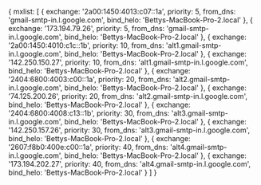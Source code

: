 {
  mxlist: [
    {
      exchange: '2a00:1450:4013:c07::1a',
      priority: 5,
      from_dns: 'gmail-smtp-in.l.google.com',
      bind_helo: 'Bettys-MacBook-Pro-2.local'
    },
    {
      exchange: '173.194.79.26',
      priority: 5,
      from_dns: 'gmail-smtp-in.l.google.com',
      bind_helo: 'Bettys-MacBook-Pro-2.local'
    },
    {
      exchange: '2a00:1450:4010:c1c::1b',
      priority: 10,
      from_dns: 'alt1.gmail-smtp-in.l.google.com',
      bind_helo: 'Bettys-MacBook-Pro-2.local'
    },
    {
      exchange: '142.250.150.27',
      priority: 10,
      from_dns: 'alt1.gmail-smtp-in.l.google.com',
      bind_helo: 'Bettys-MacBook-Pro-2.local'
    },
    {
      exchange: '2404:6800:4003:c00::1a',
      priority: 20,
      from_dns: 'alt2.gmail-smtp-in.l.google.com',
      bind_helo: 'Bettys-MacBook-Pro-2.local'
    },
    {
      exchange: '74.125.200.26',
      priority: 20,
      from_dns: 'alt2.gmail-smtp-in.l.google.com',
      bind_helo: 'Bettys-MacBook-Pro-2.local'
    },
    {
      exchange: '2404:6800:4008:c13::1b',
      priority: 30,
      from_dns: 'alt3.gmail-smtp-in.l.google.com',
      bind_helo: 'Bettys-MacBook-Pro-2.local'
    },
    {
      exchange: '142.250.157.26',
      priority: 30,
      from_dns: 'alt3.gmail-smtp-in.l.google.com',
      bind_helo: 'Bettys-MacBook-Pro-2.local'
    },
    {
      exchange: '2607:f8b0:400e:c00::1a',
      priority: 40,
      from_dns: 'alt4.gmail-smtp-in.l.google.com',
      bind_helo: 'Bettys-MacBook-Pro-2.local'
    },
    {
      exchange: '173.194.202.27',
      priority: 40,
      from_dns: 'alt4.gmail-smtp-in.l.google.com',
      bind_helo: 'Bettys-MacBook-Pro-2.local'
    }
  ]
}